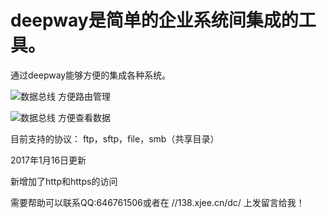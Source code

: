 # deepway是简单的企业系统间集成的工具。
通过deepway能够方便的集成各种系统。

![数据总线](./src/introduce/数据总线.png "数据总线") 
方便路由管理

![数据总线](./src/introduce/数据交换.png "数据总线") 
方便查看数据

目前支持的协议：
ftp，sftp，file，smb（共享目录）

2017年1月16日更新

新增加了http和https的访问

需要帮助可以联系QQ:646761506或者在 //138.xjee.cn/dc/ 上发留言给我！